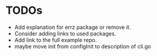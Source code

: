 # TODOs

- Add explanation for errz package or remove it.
- Consider adding links to used packages.
- Add link to the full example repo.
- maybe move init from configInit to description of cli.go
